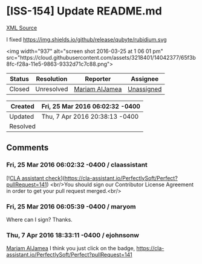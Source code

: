 # [ISS-154] Update README.md

[XML Source](./xml/ISS-154.xml)
<p><p>I fixed <a href="https://img.shields.io/github/release/qubyte/rubidium.svg" class="external-link" rel="nofollow">https://img.shields.io/github/release/qubyte/rubidium.svg</a></p>

<p>&lt;img width="937" alt="screen shot 2016-03-25 at 1 06 01 pm" src="https://cloud.githubusercontent.com/assets/3218401/14042377/65f3b8fc-f28a-11e5-9863-9332d71c7c88.png"&gt;</p></p>





Status|Resolution|Reporter|Assignee
------|----------|--------|--------
Closed|Unresolved|[Mariam AlJamea](Maryom)|[Unassigned]($-1)





Created|Fri, 25 Mar 2016 06:02:32 -0400
-------|--------------
Updated|Thu, 7 Apr 2016 20:38:13 -0400
Resolved|


## Comments




### Fri, 25 Mar 2016 06:02:32 -0400 / claassistant 

<p><p>[!<a href="https://cla-assistant.io/pull/badge/not_signed" class="external-link" rel="nofollow">CLA assistant check</a>](<a href="https://cla-assistant.io/PerfectlySoft/Perfect?pullRequest=141" class="external-link" rel="nofollow">https://cla-assistant.io/PerfectlySoft/Perfect?pullRequest=141</a>) &lt;br/&gt;You should sign our Contributor License Agreement in order to get your pull request merged.&lt;br/&gt;</p></p>


### Fri, 25 Mar 2016 06:05:39 -0400 / maryom 

<p><p>Where can I sign? Thanks.</p></p>


### Thu, 7 Apr 2016 18:33:11 -0400 / ejohnsonw 

<p><p><a href="http://jira.perfect.org:8080/secure/ViewProfile.jspa?name=Maryom" class="user-hover" rel="Maryom">Mariam AlJamea</a> I think you just click on the badge, <a href="https://cla-assistant.io/PerfectlySoft/Perfect?pullRequest=141" class="external-link" rel="nofollow">https://cla-assistant.io/PerfectlySoft/Perfect?pullRequest=141</a></p></p>


